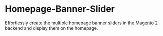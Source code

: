 # Homepage-Banner-Slider
Effortlessly create the multiple homepage banner sliders in the Magento 2 backend and display them on the homepage.

